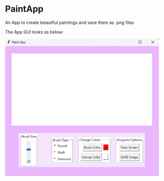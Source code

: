 # PaintApp
 An App to create beautiful paintings and save them as .png files


The App GUI looks as below:

![APP GUI](https://raw.githubusercontent.com/debroglie27/PaintApp/main/Images/UI_Image.png)

